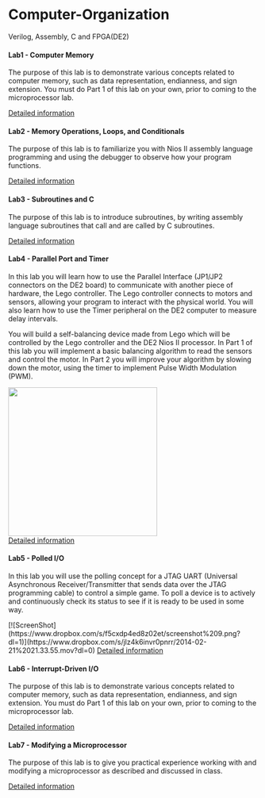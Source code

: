 # Computer-Organization
Verilog, Assembly, C and FPGA(DE2)
<body>
<h4>Lab1 - Computer Memory </h4>
<p>The purpose of this lab is to demonstrate various concepts related to computer memory, such as data representation, endianness, and sign extension. You must do Part 1 of this lab on your own, prior to coming to the microprocessor lab.</p>
<a href="http://www.eecg.utoronto.ca/~henry/ece243/labs/1/">Detailed information</a>
<br>
<h4>Lab2 - Memory Operations, Loops, and Conditionals </h4>
<p>The purpose of this lab is to familiarize you with Nios II assembly language programming and using the debugger to observe how your program functions.</p>
<a href="http://www.eecg.utoronto.ca/~henry/ece243/labs/2/assembly_basics.html">Detailed information</a>
<br>
<h4>Lab3 - Subroutines and C</h4>
<p>The purpose of this lab is to introduce subroutines, by writing assembly language subroutines that call and are called by C subroutines.</p>
<a href="http://www.eecg.utoronto.ca/~henry/ece243/labs/3/subroutines.html">Detailed information</a>
<br>
<h4>Lab4 - Parallel Port and Timer</h4>
<p>In this lab you will learn how to use the Parallel Interface (JP1/JP2 connectors on the DE2 board) to communicate with another piece of hardware, the Lego controller. The Lego controller connects to motors and sensors, allowing your program to interact with the physical world. You will also learn how to use the Timer peripheral on the DE2 computer to measure delay intervals.</p>
<p>
You will build a self-balancing device made from Lego which will be controlled by the Lego controller and the DE2 Nios II processor. In Part 1 of this lab you will implement a basic balancing algorithm to read the sensors and control the motor. In Part 2 you will improve your algorithm by slowing down the motor, using the timer to implement Pulse Width Modulation (PWM).
</p>
<img src="https://www.dropbox.com/s/vvg2gfnouqlz13l/2014-02-11%2010.11.05.jpg?dl=1" height="300" width="300">
<br>
<a href="http://www.eecg.utoronto.ca/~henry/ece243/labs/4/lego.html">Detailed information</a>
<br>
<h4>Lab5 - Polled I/O</h4>
<p>In this lab you will use the polling concept for a JTAG UART (Universal Asynchronous Receiver/Transmitter that sends data over the JTAG programming cable) to control a simple game. To poll a device is to actively and continuously check its status to see if it is ready to be used in some way.</p>
[![ScreenShot](https://www.dropbox.com/s/f5cxdp4ed8z02et/screenshot%209.png?dl=1)](https://www.dropbox.com/s/jlz4k6invr0pnrr/2014-02-21%2021.33.55.mov?dl=0)
<a href="http://www.eecg.utoronto.ca/~henry/ece243/labs/5/polling.html">Detailed information</a>
<br>
<h4>Lab6 - Interrupt-Driven I/O </h4>
<p>The purpose of this lab is to demonstrate various concepts related to computer memory, such as data representation, endianness, and sign extension. You must do Part 1 of this lab on your own, prior to coming to the microprocessor lab.</p>
<a href="http://www.eecg.utoronto.ca/~henry/ece243/labs/6/interrupt.html">Detailed information</a>
<br>
<h4>Lab7 - Modifying a Microprocessor</h4>
<p>The purpose of this lab is to give you practical experience working with and modifying a microprocessor as described and discussed in class.</p>
<a href="http://www.eecg.utoronto.ca/~henry/ece243/labs/7/microprocessor.html">Detailed information</a>
<br>
</body>

